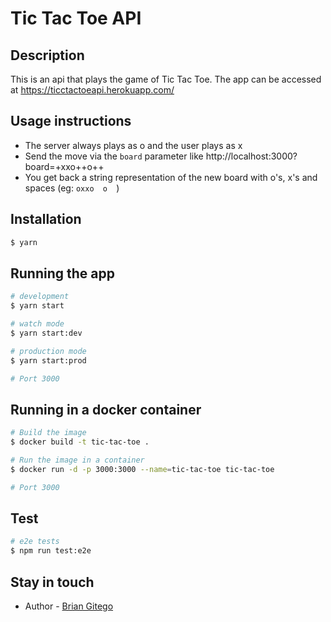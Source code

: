 # Tic Tac Toe API

## Description

This is an api that plays the game of Tic Tac Toe.
The app can be accessed at https://ticctactoeapi.herokuapp.com/

## Usage instructions

- The server always plays as o and the user plays as x
- Send the move via the `board` parameter like http://localhost:3000?board=+xxo++o++
- You get back a string representation of the new board with o's, x's and spaces (eg: `oxxo  o  `)

## Installation

```bash
$ yarn
```

## Running the app

```bash
# development
$ yarn start

# watch mode
$ yarn start:dev

# production mode
$ yarn start:prod

# Port 3000
```

## Running in a docker container

```bash
# Build the image
$ docker build -t tic-tac-toe .

# Run the image in a container
$ docker run -d -p 3000:3000 --name=tic-tac-toe tic-tac-toe

# Port 3000
```

## Test

```bash
# e2e tests
$ npm run test:e2e
```

## Stay in touch

- Author - [Brian Gitego](mailto:gitegob@gmail.com)
